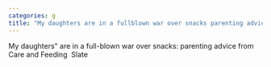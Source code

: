 ```yaml
---
categories: g
title: "My daughters are in a fullblown war over snacks parenting advice from Care and Feeding  Slate"
---
```

My daughters" are in a full-blown war over snacks: parenting advice from Care and Feeding&nbsp;&nbsp;Slate